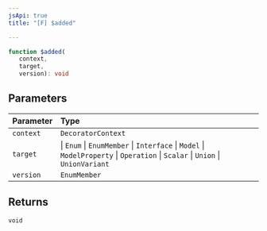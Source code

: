 ```yaml
---
jsApi: true
title: "[F] $added"

---
```

```ts
function $added(
   context, 
   target, 
   version): void
```

## Parameters

| Parameter | Type |
| :------ | :------ |
| `context` | `DecoratorContext` |
| `target` |  \| `Enum` \| `EnumMember` \| `Interface` \| `Model` \| `ModelProperty` \| `Operation` \| `Scalar` \| `Union` \| `UnionVariant` |
| `version` | `EnumMember` |

## Returns

`void`
